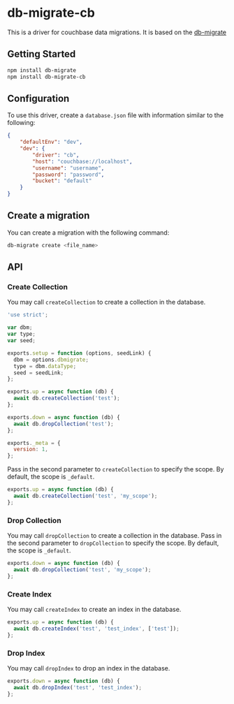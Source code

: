 # db-migrate-cb

This is a driver for couchbase data migrations. It is based on the [db-migrate](https://db-migrate.readthedocs.io/en/latest/)

## Getting Started

```bash
npm install db-migrate
npm install db-migrate-cb
```

## Configuration

To use this driver, create a `database.json` file with information similar to the following:

```json
{
    "defaultEnv": "dev",
    "dev": {
        "driver": "cb",
        "host": "couchbase://localhost",
        "username": "username",
        "password": "password",
        "bucket": "default"
    }
}
```

## Create a migration

You can create a migration with the following command:

```bash
db-migrate create <file_name>
```

## API

### Create Collection

You may call `createCollection` to create a collection in the database.

```js
'use strict';

var dbm;
var type;
var seed;

exports.setup = function (options, seedLink) {
  dbm = options.dbmigrate;
  type = dbm.dataType;
  seed = seedLink;
};

exports.up = async function (db) {
  await db.createCollection('test');
};

exports.down = async function (db) {
  await db.dropCollection('test');
};

exports._meta = {
  version: 1,
};
```

Pass in the second parameter to `createCollection` to specify the scope. By default, the scope is `_default`.

```js
exports.up = async function (db) {
  await db.createCollection('test', 'my_scope');
};
```

### Drop Collection

You may call `dropCollection` to create a collection in the database.
Pass in the second parameter to `dropCollection` to specify the scope. By default, the scope is `_default`.

```js
exports.down = async function (db) {
  await db.dropCollection('test', 'my_scope');
};
```

### Create Index

You may call `createIndex` to create an index in the database.

```js
exports.up = async function (db) {
  await db.createIndex('test', 'test_index', ['test']);
};
```

### Drop Index

You may call `dropIndex` to drop an index in the database.

```js
exports.down = async function (db) {
  await db.dropIndex('test', 'test_index');
};
```

